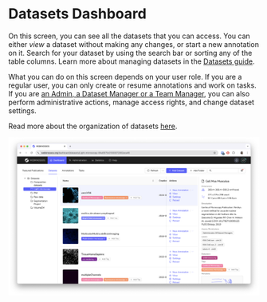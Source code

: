 # Datasets Dashboard

On this screen, you can see all the datasets that you can access. 
You can either _view_ a dataset without making any changes, or start a new annotation on it.
Search for your dataset by using the search bar or sorting any of the table columns.
Learn more about managing datasets in the [Datasets guide](../datasets/index.md).

What you can do on this screen depends on your user role. 
If you are a regular user, you can only create or resume annotations and work on tasks. 
If you are [an Admin, a Dataset Manager or a Team Manager](../users/access_rights.md), you can also perform administrative actions, manage access rights, and change dataset settings.

Read more about the organization of datasets [here](../datasets/organization.md).

![Dashboard for Team Managers or Admins with access to dataset settings and additional administration actions.](../images/screenshot_DS_management.png)